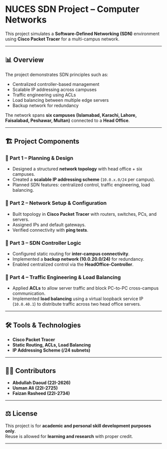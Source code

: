 # NUCES SDN Project – Computer Networks

This project simulates a **Software-Defined Networking (SDN)** environment using **Cisco Packet Tracer** for a multi-campus network.  

---

## 📊 Overview
The project demonstrates SDN principles such as:
- Centralized controller-based management
- Scalable IP addressing across campuses
- Traffic engineering using ACLs
- Load balancing between multiple edge servers
- Backup network for redundancy

The network spans **six campuses (Islamabad, Karachi, Lahore, Faisalabad, Peshawar, Multan)** connected to a **Head Office**.

---

## 🏗️ Project Components

### 🔹 Part 1 – Planning & Design
- Designed a structured **network topology** with head office + six campuses.  
- Created a **scalable IP addressing scheme** (`10.0.x.0/24` per campus).  
- Planned SDN features: centralized control, traffic engineering, load balancing.

### 🔹 Part 2 – Network Setup & Configuration
- Built topology in **Cisco Packet Tracer** with routers, switches, PCs, and servers.  
- Assigned IPs and default gateways.  
- Verified connectivity with **ping tests**.  

### 🔹 Part 3 – SDN Controller Logic
- Configured static routing for **inter-campus connectivity**.  
- Implemented a **backup network (10.0.20.0/24)** for redundancy.  
- Enabled centralized control via the **HeadOffice-Controller**.

### 🔹 Part 4 – Traffic Engineering & Load Balancing
- Applied **ACLs** to allow server traffic and block PC-to-PC cross-campus communication.  
- Implemented **load balancing** using a virtual loopback service IP (`10.0.40.1`) to distribute traffic across two head office servers.  

---

## 🛠️ Tools & Technologies
- **Cisco Packet Tracer**
- **Static Routing, ACLs, Load Balancing**
- **IP Addressing Scheme (/24 subnets)**

---

## 👨‍💻 Contributors
- **Abdullah Daoud (22I-2626)**  
- **Usman Ali (22I-2725)**  
- **Faizan Rasheed (22I-2734)**

---

## ⚖️ License
This project is for **academic and personal skill development purposes only**.  
Reuse is allowed for **learning and research** with proper credit.

---
